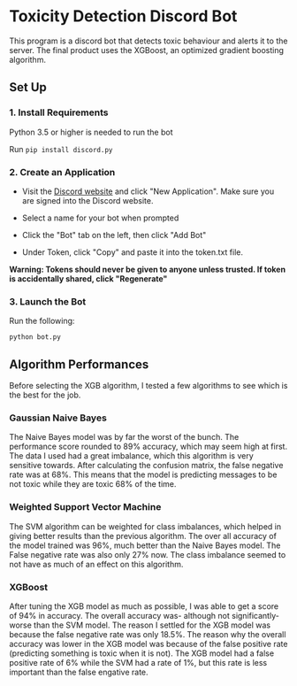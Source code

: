 # Toxicity Detection Discord Bot
This program is a discord bot that detects toxic behaviour and alerts it to the server.
The final product uses the XGBoost, an optimized gradient boosting algorithm.

## Set Up
### 1. Install Requirements
Python 3.5 or higher is needed to run the bot

Run `pip install discord.py`

### 2. Create an Application
* Visit the [Discord website](https://discord.com/developers/applications) and click "New Application". 
Make sure you are signed into the Discord website.

* Select a name for your bot when prompted

* Click the "Bot" tab on the left, then click "Add Bot"

* Under Token, click "Copy" and paste it into the token.txt file. 

**Warning: Tokens should never be given to anyone unless trusted. If token is accidentally shared, click "Regenerate"**

### 3. Launch the Bot
Run the following:

`python bot.py`

## Algorithm Performances
Before selecting the XGB algorithm, I tested a few algorithms to see which is the best for the job.

### Gaussian Naive Bayes
The Naive Bayes model was by far the worst of the bunch.
The performance score rounded to 89% accuracy, which may seem high at first.
The data I used had a great imbalance, which this algorithm is very sensitive towards.
After calculating the confusion matrix, the false negative rate was at 68%.
This means that the model is predicting messages to be not toxic while they are toxic 68% of the time.

### Weighted Support Vector Machine
The SVM algorithm can be weighted for class imbalances, which helped in giving better results than the previous algorithm.
The over all accuracy of the model trained was 96%, much better than the Naive Bayes model.
The False negative rate was also only 27% now.
The class imbalance seemed to not have as much of an effect on this algorithm.

### XGBoost
After tuning the XGB model as much as possible, I was able to get a score of 94% in accuracy.
The overall accuracy was- although not significantly- worse than the SVM model.
The reason I settled for the XGB model was because the false negative rate was only 18.5%.
The reason why the overall accuracy was lower in the XGB model was because of the false positive rate (predicting something is toxic when it is not).
The XGB model had a false positive rate of 6% while the SVM had a rate of 1%, but this rate is less important than the false engative rate.
